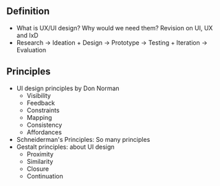 ## Definition

- What is UX/UI design? Why would we need them? Revision on UI, UX and IxD
- Research -> Ideation + Design -> Prototype -> Testing + Iteration -> Evaluation

## Principles

- UI design principles by Don Norman
    - Visibility
    - Feedback
    - Constraints
    - Mapping
    - Consistency
    - Affordances
- Schneiderman's Principles: So many principles
- Gestalt principles: about UI design
    - Proximity
    - Similarity
    - Closure
    - Continuation
